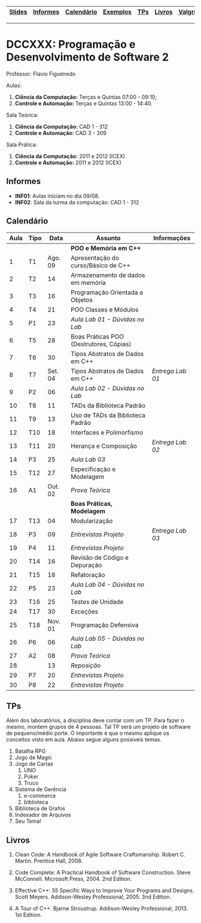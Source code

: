 | [Slides] | [Informes] | [Calendário] | [Exemplos] | [TPs] | [Livros] | [Valgrind] |
|----------|------------|--------------|------------|-------|----------|------------|
- - -

# DCCXXX: Programação e Desenvolvimento de Software 2

Professor: Flavio Figueiredo

Aulas:
  1. **Ciência da Computação:** Terças e Quintas 07:00 - 09:10;
  1. **Controle e Automação:**  Terças e Quintas 13:00 - 14:40.

Sala Teórica:
  1. **Ciência da Computação:** CAD 1 - 312
  1. **Controle e Automação:** CAD 3 - 309

Sala Prática:
  1. **Ciência da Computação:** 2011 e 2012 (ICEX)
  1. **Controle e Automação:** 2011 e 2012 (ICEX)

## Informes

* **INF01**: Aulas iniciam no dia 09/08.
* **INF02**: Sala da turma da computação: CAD 1 - 312

## Calendário

| Aula | Tipo  | Data    | **Assunto**                              | Informações      |
|------|-------|---------|------------------------------------------|------------------|
|      |       |         | **POO e Memória em C++**                 |                  |
| 1    | T1    | Ago. 09 | Apresentação do curso/Básico de C++      |                  |
| 2    | T2    | 14      | Armazenamento de dados em memória        |                  |
| 3    | T3    | 16      | Programação Orientada a Objetos          |                  |
| 4    | T4    | 21      | POO Classes e Módulos                    |                  |
| 5    | P1    | 23      | *Aula Lab 01 - Dúvidas no Lab*           |                  |
| 6    | T5    | 28      | Boas Práticas POO (Destrutores, Cópias)  |                  |
| 7    | T6    | 30      | Tipos Abstratos de Dados em C++          |                  |
| 8    | T7    | Set. 04 | Tipos Abstratos de Dados em C++          | *Entrega Lab 01* |
| 9    | P2    | 06      | *Aula Lab 02 - Dúvidas no Lab*           |                  |
| 10   | T8    | 11      | TADs da Biblioteca Padrão                |                  |
| 11   | T9    | 13      | Uso de TADs da Biblioteca Padrão         |                  |
| 12   | T10   | 18      | Interfaces e Polimorfismo                |                  |
| 13   | T11   | 20      | Herança e Composição                     | *Entrega Lab 02* |
| 14   | P3    | 25      | *Aula Lab 03*                            |                  |
| 15   | T12   | 27      | Especificação e Modelagem                |                  |
| 16   | A1    | Out. 02 | *Prova Teórica*                          |                  |
|      |       |         | **Boas Práticas, Modelagem**             |                  |
| 17   | T13   | 04      | Modularização                            |                  |
| 18   | P3    | 09      | *Entrevistas Projeto*                    | *Entrega Lab 03* |
| 19   | P4    | 11      | *Entrevistas Projeto*                    |                  |
| 20   | T14   | 16      | Revisão de Código e Depuração            |                  |
| 21   | T15   | 18      | Refatoração                              |                  |
| 22   | P5    | 23      | *Aula Lab 04 - Dúvidas no Lab*           |                  |
| 23   | T16   | 25      | Testes de Unidade                        |                  |
| 24   | T17   | 30      | Exceções                                 |                  |
| 25   | T18   | Nov. 01 | Programação Defensiva                    |                  |
| 26   | P6    | 06      | *Aula Lab 05 - Dúvidas no Lab*           |                  |
| 27   | A2    | 08      | *Prova Teórica*                          |                  |
| 28   |       | 13      | *Reposição*                              |                  |
| 29   | P7    | 20      | *Entrevistas Projeto*                    |                  |
| 30   | P8    | 22      | *Entrevistas Projeto*                    |                  |

## TPs

Além dos laboratórios, a disciplina deve contar com um TP. Para fazer o
mesmo, montem grupos de 4 pessoas. Tal TP será um projeto de software
de pequeno/médio porte. O importante é que o mesmo aplique os conceitos
visto em aula. Abaixo segue alguns possíveis temas.

  1. Batalha RPG
  1. Jogo de Magic
  1. Jogo de Cartas
     1. UNO
     1. Poker
     1. Truco
  1. Sistema de Gerência
     1. e-commerce
     1. biblioteca
  1. Biblioteca de Grafos
  1. Indexador de Arquivos
  1. Seu Tema!

## Livros

1. Clean Code: A Handbook of Agile Software Craftsmanship.
   Robert C. Martin.
   Prentice Hall, 2008.

1. Code Complete: A Practical Handbook of Software Construction.
   Steve McConnell.
   Microsoft Press, 2004. 2nd Edition.

1. Effective C++: 55 Specific Ways to Improve Your Programs and Designs.
   Scott Meyers.
   Addison-Wesley Professional, 2005. 3nd Edition.

1. A Tour of C++.
   Bjarne Stroustrup.
   Addison-Wesley Professional, 2013. 1st Edition.


[Slides]: https://drive.google.com/drive/folders/12AeGYRaQ0__plj503WBZSlYxJSNeIhcs?usp=sharing
[Calendário]: #calendário
[Informes]: #informes
[TPs]: #tps
[Bibliografia]: #bibliografia
[Livros]: #livros
[Exemplos]: ./exemplos
[Valgrind]: ./valgriddrmem
